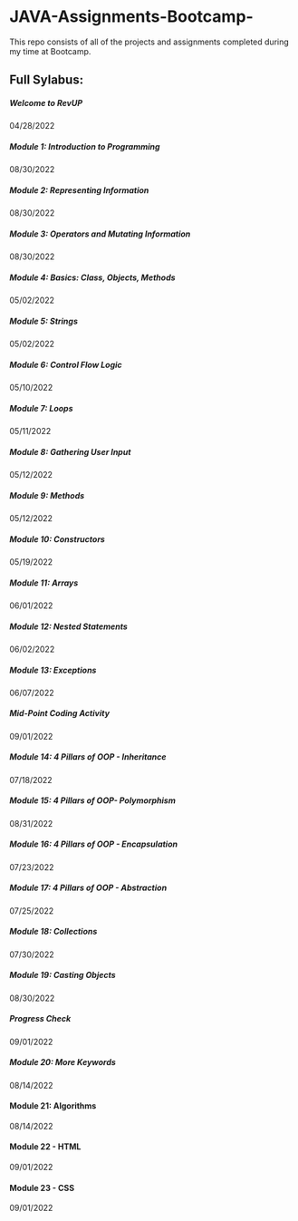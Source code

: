 # JAVA-Assignments-Bootcamp-
This repo consists of all of the projects and assignments completed during my time at Bootcamp.

## Full Sylabus:


##### Welcome to RevUP
04/28/2022

##### Module 1: Introduction to Programming
08/30/2022

##### Module 2: Representing Information
08/30/2022

##### Module 3: Operators and Mutating Information
08/30/2022

##### Module 4: Basics: Class, Objects, Methods
05/02/2022

##### Module 5: Strings
05/02/2022

##### Module 6: Control Flow Logic
05/10/2022

##### Module 7: Loops
05/11/2022

##### Module 8: Gathering User Input
05/12/2022

##### Module 9: Methods
05/12/2022

##### Module 10: Constructors
05/19/2022

##### Module 11: Arrays
06/01/2022

##### Module 12: Nested Statements
06/02/2022

##### Module 13: Exceptions
06/07/2022

##### Mid-Point Coding Activity
09/01/2022

##### Module 14: 4 Pillars of OOP - Inheritance
07/18/2022

##### Module 15: 4 Pillars of OOP- Polymorphism
08/31/2022

##### Module 16: 4 Pillars of OOP - Encapsulation
07/23/2022

##### Module 17: 4 Pillars of OOP - Abstraction
07/25/2022

##### Module 18: Collections
07/30/2022

##### Module 19: Casting Objects
08/30/2022

##### Progress Check
09/01/2022

##### Module 20: More Keywords
08/14/2022

#### Module 21: Algorithms
08/14/2022

#### Module 22 - HTML
09/01/2022

#### Module 23 - CSS
09/01/2022

